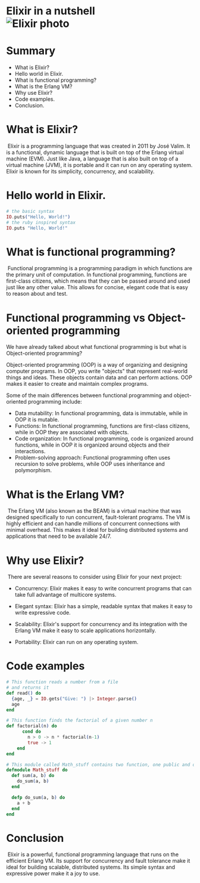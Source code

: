 # **Elixir in a nutshell** <br>![Elixir photo](https://www.educative.io/cdn-cgi/image/f=auto,fit=contain,w=600/api/page/6426448461561856/image/download/5007090753470464)

# Summary
* What is Elixir?
* Hello world in Elixir.
* What is functional programming?
* What is the Erlang VM?
* Why use Elixir?
* Code examples. 
* Conclusion.

# What is Elixir?
&nbsp;Elixir is a programming language that was created in 2011 by José Valim. It is a functional, dynamic language that is built on top of the Erlang virtual machine (EVM). Just like Java, a language that is also built on top of a virtual machine (JVM), it is portable and it can run on any operating system. Elixir is known for its simplicity, concurrency, and scalability.

# Hello world in Elixir.
```elixir
# the basic syntax
IO.puts("Hello, World!")
# the ruby inspired syntax
IO.puts "Hello, World!"
```

# What is functional programming?
&nbsp;Functional programming is a programming paradigm in which functions are the primary unit of computation. In functional programming, functions are first-class citizens, which means that they can be passed around and used just like any other value. This allows for concise, elegant code that is easy to reason about and test.

# Functional programming vs Object-oriented programming
We have already talked about what functional programming is but what is Object-oriented programming?

Object-oriented programming (OOP) is a way of organizing and designing computer programs. In OOP, you write "objects" that represent real-world things and ideas. These objects contain data and can perform actions. OOP makes it easier to create and maintain complex programs.

Some of the main differences between functional programming and object-oriented programming include:

* Data mutability: In functional programming, data is immutable, while in OOP it is mutable.
* Functions: In functional programming, functions are first-class citizens, while in OOP they are associated with objects.
* Code organization: In functional programming, code is organized around functions, while in OOP it is organized around objects and their interactions.
* Problem-solving approach: Functional programming often uses recursion to solve problems, while OOP uses inheritance and polymorphism.

# What is the Erlang VM?
&nbsp;The Erlang VM (also known as the BEAM) is a virtual machine that was designed specifically to run concurrent, fault-tolerant programs. The VM is highly efficient and can handle millions of concurrent connections with minimal overhead. This makes it ideal for building distributed systems and applications that need to be available 24/7.

# Why use Elixir?
&nbsp;There are several reasons to consider using Elixir for your next project:

* Concurrency: Elixir makes it easy to write concurrent programs that can take full advantage of multicore systems.

* Elegant syntax: Elixir has a simple, readable syntax that makes it easy to write expressive code.

* Scalability: Elixir's support for concurrency and its integration with the Erlang VM make it easy to scale applications horizontally.
  
* Portability: Elixir can run on any operating system.

# Code examples

```elixir
# This function reads a number from a file 
# and returns it
def read() do
  {age, _} = IO.gets("Give: ") |> Integer.parse()
  age
end
```

```elixir
# This function finds the factorial of a given number n
def factorial(n) do
      cond do
        n > 0 -> n * factorial(n-1)
        true -> 1
    end
end
```
```elixir
# This module called Math_stuff contains two function, one public and one private
defmodule Math_stuff do
  def sum(a, b) do
    do_sum(a, b)
  end

  defp do_sum(a, b) do
    a + b
  end
end
```

# Conclusion
&nbsp;Elixir is a powerful, functional programming language that runs on the efficient Erlang VM. Its support for concurrency and fault tolerance make it ideal for building scalable, distributed systems. Its simple syntax and expressive power make it a joy to use.